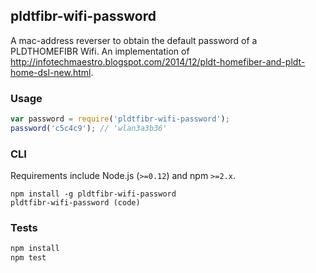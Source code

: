 ## pldtfibr-wifi-password
A mac-address reverser to obtain the default password of a PLDTHOMEFIBR Wifi. An implementation of http://infotechmaestro.blogspot.com/2014/12/pldt-homefiber-and-pldt-home-dsl-new.html.

### Usage
```js
var password = require('pldtfibr-wifi-password');
password('c5c4c9'); // 'wlan3a3b36'
```

### CLI
Requirements include Node.js (`>=0.12`) and npm `>=2.x`.
```
npm install -g pldtfibr-wifi-password
pldtfibr-wifi-password (code)
```

### Tests
```bash
npm install
npm test
```